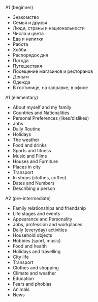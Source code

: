 A1 (beginner)

- Знакомство
- Семья и друзья
- Люди, страны и национальности
- Числа и цвета
- Еда и напитки
- Работа
- Хобби
- Распорядок дня
- Погода
- Путешествия
- Посещение магазинов и ресторанов
- Деньги
- Одежда
- В гостинице, на заправке, в офисе

A1 (elementary)

- About myself and my family
- Countries and Nationalities
- Personal Preferences (likes/dislikes)
- Jobs
- Daily Routine
- Holidays
- The weather
- Food and drinks
- Sports and fitness
- Music and Films
- Houses and Furniture
- Places in city
- Transport
- In shops (clothes, coffee)
- Dates and Numbers
- Describing a person

A2 (pre-intermediate)

- Family relationships and friendship
- Life stages and events
- Appearance and Personality
- Jobs, profession and workplaces
- Daily (everyday) activities
- Household objects
- Hobbies (sport, music)
- Food and health
- Holidays and travelling
- City life
- Transport
- Clothes and shopping
- Climate and weather
- Education
- Fears and phobias
- Animals
- News